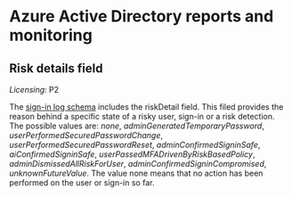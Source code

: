 # Azure Active Directory reports and monitoring

## Risk details field

_Licensing_: P2

The [sign-in log schema](https://docs.microsoft.com/azure/active-directory/reports-monitoring/reference-azure-monitor-sign-ins-log-schema#field-descriptions) includes the riskDetail field. This filed provides the reason behind a specific state of a risky user, sign-in or a risk detection. The possible values are: _none_, _adminGeneratedTemporaryPassword_, _userPerformedSecuredPasswordChange_, _userPerformedSecuredPasswordReset_, _adminConfirmedSigninSafe_, _aiConfirmedSigninSafe_, _userPassedMFADrivenByRiskBasedPolicy_, _adminDismissedAllRiskForUser_, _adminConfirmedSigninCompromised_, _unknownFutureValue_. The value none means that no action has been performed on the user or sign-in so far. 